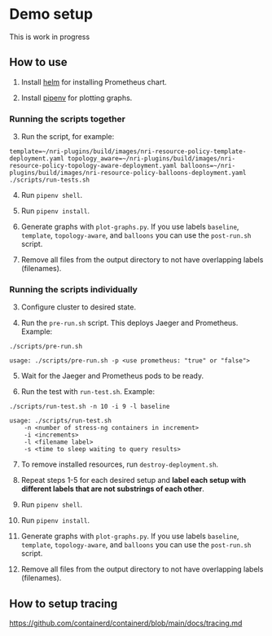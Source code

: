 # Demo setup

This is work in progress

## How to use

1. Install [helm](https://helm.sh/) for installing Prometheus chart.

2. Install [pipenv](https://pypi.org/project/pipenv/) for plotting graphs.

### Running the scripts together

3. Run the script, for example:

```console
template=~/nri-plugins/build/images/nri-resource-policy-template-deployment.yaml topology_aware=~/nri-plugins/build/images/nri-resource-policy-topology-aware-deployment.yaml balloons=~/nri-plugins/build/images/nri-resource-policy-balloons-deployment.yaml ./scripts/run-tests.sh
```

4. Run `pipenv shell`.

5. Run `pipenv install`.

6. Generate graphs with `plot-graphs.py`. If you use labels `baseline`, `template`, `topology-aware`, and `balloons` you can use the `post-run.sh` script.

7. Remove all files from the output directory to not have overlapping labels (filenames).

### Running the scripts individually

3. Configure cluster to desired state.

4. Run the `pre-run.sh` script. This deploys Jaeger and Prometheus. Example:

```console
./scripts/pre-run.sh
```

```console
usage: ./scripts/pre-run.sh -p <use prometheus: "true" or "false">
```

5. Wait for the Jaeger and Prometheus pods to be ready.

6. Run the test with `run-test.sh`. Example:

```console
./scripts/run-test.sh -n 10 -i 9 -l baseline
```

```console
usage: ./scripts/run-test.sh
    -n <number of stress-ng containers in increment>
    -i <increments>
    -l <filename label>
    -s <time to sleep waiting to query results>
```

7. To remove installed resources, run `destroy-deployment.sh`.

8. Repeat steps 1-5 for each desired setup and **label each setup with different labels that are not substrings of each other**.

9. Run `pipenv shell`.

10. Run `pipenv install`.

11. Generate graphs with `plot-graphs.py`. If you use labels `baseline`, `template`, `topology-aware`, and `balloons` you can use the `post-run.sh` script.

12. Remove all files from the output directory to not have overlapping labels (filenames).

## How to setup tracing

https://github.com/containerd/containerd/blob/main/docs/tracing.md

